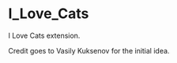 I_Love_Cats
===========

I Love Cats extension.

Credit goes to Vasily Kuksenov for the initial idea.
